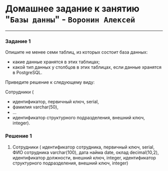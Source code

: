 # Домашнее задание к занятию "`Базы данны`" - `Воронин Алексей`



---
### Задание 1

Опишите не менее семи таблиц, из которых состоит база данных:

- какие данные хранятся в этих таблицах;
- какой тип данных у столбцов в этих таблицах, если данные хранятся в PostgreSQL.

Приведите решение к следующему виду:

Сотрудники (

- идентификатор, первичный ключ, serial,
- фамилия varchar(50),
- ...
- идентификатор структурного подразделения, внешний ключ, integer).

### Решение 1


1. Сотрудники (
идентификатор сотрудника, первичный ключ, serial,
ФИО сотрудника varchar(100),
дата найма date,
оклад decimal(10,2),
идентификатор должности, внешний ключ, integer,
идентификатор структурного подразделения, внешний ключ, integer)
